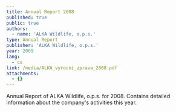 ```yaml
---
title: Annual Report 2008
published: true
public: true
authors:
  - name: 'ALKA Wildlife, o.p.s.'
type: Annual Report
publisher: 'ALKA Wildlife, o.p.s.'
year: 2009
lang:
  - cs
link: /media/ALKA_vyrocni_zprava_2008.pdf
attachments:
  - {}
---
```

Annual Report of ALKA Wildlife, o.p.s. for 2008. Contains detailed information about the company's activities this year.
